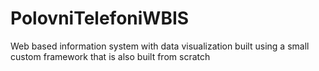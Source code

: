 # PolovniTelefoniWBIS
Web based information system with data visualization built using a small custom framework that is also built from scratch 
